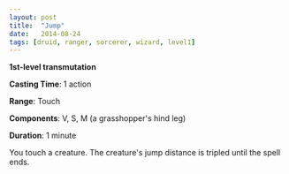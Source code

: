 ```yaml
---
layout: post
title:  "Jump"
date:   2014-08-24
tags: [druid, ranger, sorcerer, wizard, level1]
---
```


**1st-level transmutation**

**Casting Time**: 1 action

**Range**: Touch

**Components**: V, S, M (a grasshopper's hind leg)

**Duration**: 1 minute

You touch a creature. The creature's jump distance is tripled until the spell ends.